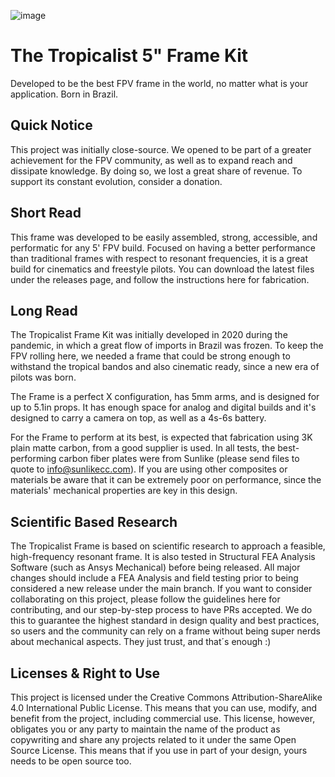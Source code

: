 ![image](https://github.com/tropicalfpv/the-tropicalist/assets/11741656/db96d5bc-b3e2-4e0c-934f-0a5ae2b789f3)

# The Tropicalist 5" Frame Kit
Developed to be the best FPV frame in the world, no matter what is your application. Born in Brazil.

## Quick Notice
This project was initially close-source. We opened to be part of a greater achievement for the FPV community, as well as to expand reach and dissipate knowledge. By doing so, we lost a great share of revenue. To support its constant evolution, consider a donation.

## Short Read
This frame was developed to be easily assembled, strong, accessible, and performatic for any 5' FPV build. Focused on having a better performance than traditional frames with respect to resonant frequencies, it is a great build for cinematics and freestyle pilots. You can download the latest files under the releases page, and follow the instructions here for fabrication.

## Long Read
The Tropicalist Frame Kit was initially developed in 2020 during the pandemic, in which a great flow of imports in Brazil was frozen. To keep the FPV rolling here, we needed a frame that could be strong enough to withstand the tropical bandos and also cinematic ready, since a new era of pilots was born.

The Frame is a perfect X configuration, has 5mm arms, and is designed for up to 5.1in props. It has enough space for analog and digital builds and it's designed to carry a camera on top, as well as a 4s-6s battery.

For the Frame to perform at its best, is expected that fabrication using 3K plain matte carbon, from a good supplier is used. In all tests, the best-performing carbon fiber plates were from Sunlike (please send files to quote to info@sunlikecc.com). If you are using other composites or materials be aware that it can be extremely poor on performance, since the materials' mechanical properties are key in this design.

## Scientific Based Research
The Tropicalist Frame is based on scientific research to approach a feasible, high-frequency resonant frame. It is also tested in Structural FEA Analysis Software (such as Ansys Mechanical) before being released. All major changes should include a FEA Analysis and field testing prior to being considered a new release under the main branch. If you want to consider collaborating on this project, please follow the guidelines here for contributing, and our step-by-step process to have PRs accepted. We do this to guarantee the highest standard in design quality and best practices, so users and the community can rely on a frame without being super nerds about mechanical aspects. They just trust, and that´s enough :)

## Licenses & Right to Use
This project is licensed under the Creative Commons Attribution-ShareAlike 4.0 International Public License. This means that you can use, modify, and benefit from the project, including commercial use. This license, however, obligates you or any party to maintain the name of the product as copywriting and share any projects related to it under the same Open Source License. This means that if you use in part of your design, yours needs to be open source too.
